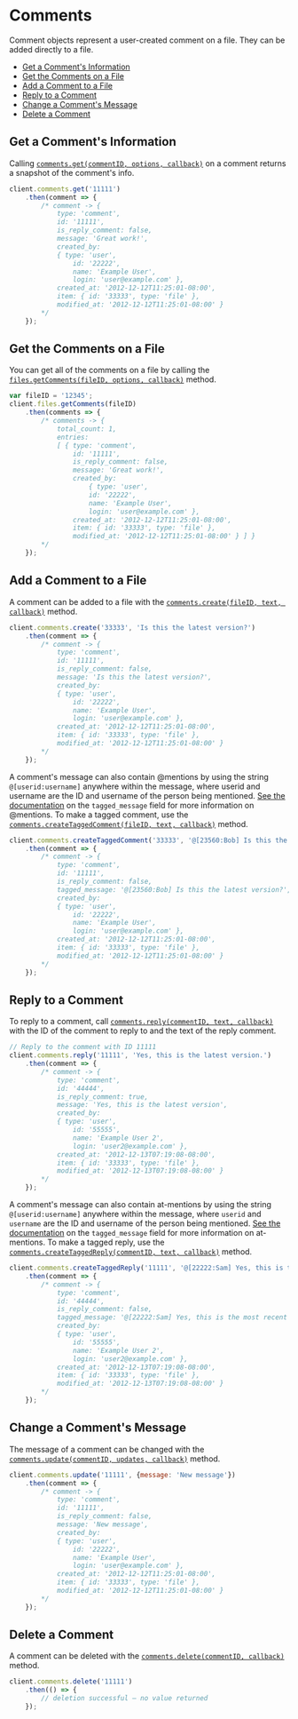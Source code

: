 Comments
========

Comment objects represent a user-created comment on a file. They can be added
directly to a file.

<!-- START doctoc generated TOC please keep comment here to allow auto update -->
<!-- DON'T EDIT THIS SECTION, INSTEAD RE-RUN doctoc TO UPDATE -->


- [Get a Comment's Information](#get-a-comments-information)
- [Get the Comments on a File](#get-the-comments-on-a-file)
- [Add a Comment to a File](#add-a-comment-to-a-file)
- [Reply to a Comment](#reply-to-a-comment)
- [Change a Comment's Message](#change-a-comments-message)
- [Delete a Comment](#delete-a-comment)

<!-- END doctoc generated TOC please keep comment here to allow auto update -->

Get a Comment's Information
---------------------------

Calling
[`comments.get(commentID, options, callback)`](http://opensource.box.com/box-node-sdk/jsdoc/Comments.html#get)
on a comment returns a snapshot of the comment's info.

<!-- sample get_comments_id -->
```js
client.comments.get('11111')
    .then(comment => {
        /* comment -> {
            type: 'comment',
            id: '11111',
            is_reply_comment: false,
            message: 'Great work!',
            created_by: 
            { type: 'user',
                id: '22222',
                name: 'Example User',
                login: 'user@example.com' },
            created_at: '2012-12-12T11:25:01-08:00',
            item: { id: '33333', type: 'file' },
            modified_at: '2012-12-12T11:25:01-08:00' }
        */
    });
```

Get the Comments on a File
--------------------------

You can get all of the comments on a file by calling the
[`files.getComments(fileID, options, callback)`](http://opensource.box.com/box-node-sdk/jsdoc/Files.html#getComments) method.

<!-- sample get_files_id_comments -->
```js
var fileID = '12345';
client.files.getComments(fileID)
    .then(comments => {
        /* comments -> {
            total_count: 1,
            entries: 
            [ { type: 'comment',
                id: '11111',
                is_reply_comment: false,
                message: 'Great work!',
                created_by: 
                    { type: 'user',
                    id: '22222',
                    name: 'Example User',
                    login: 'user@example.com' },
                created_at: '2012-12-12T11:25:01-08:00',
                item: { id: '33333', type: 'file' },
                modified_at: '2012-12-12T11:25:01-08:00' } ] }
        */
    });
```

Add a Comment to a File
-----------------------

A comment can be added to a file with the [`comments.create(fileID, text, callback)`](http://opensource.box.com/box-node-sdk/jsdoc/Comments.html#create)
method.

<!-- sample post_comments -->
```js
client.comments.create('33333', 'Is this the latest version?')
    .then(comment => {
        /* comment -> {
            type: 'comment',
            id: '11111',
            is_reply_comment: false,
            message: 'Is this the latest version?',
            created_by: 
            { type: 'user',
                id: '22222',
                name: 'Example User',
                login: 'user@example.com' },
            created_at: '2012-12-12T11:25:01-08:00',
            item: { id: '33333', type: 'file' },
            modified_at: '2012-12-12T11:25:01-08:00' }
        */
    });
```

A comment's message can also contain @mentions by using the string
`@[userid:username]` anywhere within the message, where userid and username are
the ID and username of the person being mentioned.
[See the documentation](https://developers.box.com/docs/#comments-comment-object) on the
`tagged_message` field for more information on @mentions.  To make a tagged comment,
use the [`comments.createTaggedComment(fileID, text, callback)`](http://opensource.box.com/box-node-sdk/jsdoc/Comments.html#createTaggedComment)
method.

```js
client.comments.createTaggedComment('33333', '@[23560:Bob] Is this the latest version?')
    .then(comment => {
        /* comment -> {
            type: 'comment',
            id: '11111',
            is_reply_comment: false,
            tagged_message: '@[23560:Bob] Is this the latest version?',
            created_by: 
            { type: 'user',
                id: '22222',
                name: 'Example User',
                login: 'user@example.com' },
            created_at: '2012-12-12T11:25:01-08:00',
            item: { id: '33333', type: 'file' },
            modified_at: '2012-12-12T11:25:01-08:00' }
        */
    });
```

Reply to a Comment
------------------

To reply to a comment, call
[`comments.reply(commentID, text, callback)`](http://opensource.box.com/box-node-sdk/jsdoc/Comments.html#reply)
with the ID of the comment to reply to and the text of the reply comment.

```js
// Reply to the comment with ID 11111
client.comments.reply('11111', 'Yes, this is the latest version.')
    .then(comment => {
        /* comment -> {
            type: 'comment',
            id: '44444',
            is_reply_comment: true,
            message: 'Yes, this is the latest version',
            created_by: 
            { type: 'user',
                id: '55555',
                name: 'Example User 2',
                login: 'user2@example.com' },
            created_at: '2012-12-13T07:19:08-08:00',
            item: { id: '33333', type: 'file' },
            modified_at: '2012-12-13T07:19:08-08:00' }
        */
    });
```

A comment's message can also contain at-mentions by using the string
`@[userid:username]` anywhere within the message, where `userid` and `username` are
the ID and username of the person being mentioned.
[See the documentation](https://developers.box.com/docs/#comments-comment-object) on the
`tagged_message` field for more information on at-mentions.  To make a tagged reply,
use the [`comments.createTaggedReply(commentID, text, callback)`](http://opensource.box.com/box-node-sdk/jsdoc/Comments.html#createTaggedReply)
method.

```js
client.comments.createTaggedReply('11111', '@[22222:Sam] Yes, this is the most recent version!')
    .then(comment => {
        /* comment -> {
            type: 'comment',
            id: '44444',
            is_reply_comment: false,
            tagged_message: '@[22222:Sam] Yes, this is the most recent version!',
            created_by: 
            { type: 'user',
                id: '55555',
                name: 'Example User 2',
                login: 'user2@example.com' },
            created_at: '2012-12-13T07:19:08-08:00',
            item: { id: '33333', type: 'file' },
            modified_at: '2012-12-13T07:19:08-08:00' }
        */
    });
```

Change a Comment's Message
--------------------------

The message of a comment can be changed with the
[`comments.update(commentID, updates, callback)`](http://opensource.box.com/box-node-sdk/jsdoc/Comments.html#update)
method.

<!-- sample put_comments_id -->
```js
client.comments.update('11111', {message: 'New message'})
    .then(comment => {
        /* comment -> {
            type: 'comment',
            id: '11111',
            is_reply_comment: false,
            message: 'New message',
            created_by: 
            { type: 'user',
                id: '22222',
                name: 'Example User',
                login: 'user@example.com' },
            created_at: '2012-12-12T11:25:01-08:00',
            item: { id: '33333', type: 'file' },
            modified_at: '2012-12-12T11:25:01-08:00' }
        */
    });
```

Delete a Comment
----------------

A comment can be deleted with the
[`comments.delete(commentID, callback)`](http://opensource.box.com/box-node-sdk/jsdoc/Comments.html#delete)
method.

<!-- sample delete_comments_id -->
```js
client.comments.delete('11111')
    .then(() => {
        // deletion successful — no value returned
    });
```
